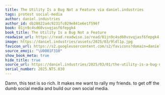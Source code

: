 ```yaml
---
title: The Utility Is a Bug Not a Feature via daniel.industries
tags: protest social-media
author: daniel.industries
author_id: db28822a4c9231fc029e841e6e1f596f
book: 01jn9c4sd60vsvqjasf6fepgk4
book_title: The Utility Is a Bug Not a Feature
readwise_url: https://read.readwise.io/read/01jn9c4sd60vsvqjasf6fepgk4
image: https://daniel.industries/assets/2025/03/9ldl1p.jpg
favicon_url: https://s2.googleusercontent.com/s2/favicons?domain=daniel.industries
source_emoji: "\U0001F310"
show_book_meta: true
hide_title: true
source_url: https://daniel.industries/2025/03/01/the-utility-is-a-bug-not-a-feature/
serial_number: 2025.NTS.030
---
```

Damn, this text is so rich. It makes me want to rally my friends. to get off the dumb social media and build our own social media.